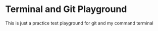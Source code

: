 # Terminal and Git Playground

This is just a practice test playground for git and my command terminal